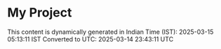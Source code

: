 # My Project

This content is dynamically generated in Indian Time (IST): 2025-03-15 05:13:11 IST
Converted to UTC: 2025-03-14 23:43:11 UTC
